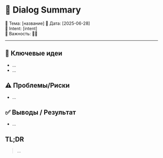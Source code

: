 # 📝 Dialog Summary

📁 Тема: [название]
📅 Дата: [2025-06-28]  
🎯 Intent: [intent]  
🔖 Важность: 🌟🌟  

---

## 🧠 Ключевые идеи

- ...
- ...

## ⚠️ Проблемы/Риски

- ...

## ✅ Выводы / Результат

- ...

## TL;DR

> ...